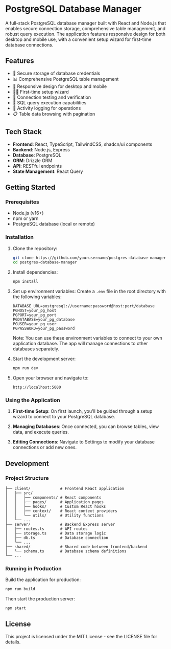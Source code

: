 # PostgreSQL Database Manager

A full-stack PostgreSQL database manager built with React and Node.js that enables secure connection storage, comprehensive table management, and robust query execution. The application features responsive design for both desktop and mobile use, with a convenient setup wizard for first-time database connections.

## Features

- 🔐 Secure storage of database credentials
- 📊 Comprehensive PostgreSQL table management
- 📱 Responsive design for desktop and mobile
- 🧙‍♂️ First-time setup wizard
- 🔄 Connection testing and verification
- 📝 SQL query execution capabilities 
- 📒 Activity logging for operations
- 📋 Table data browsing with pagination

## Tech Stack

- **Frontend**: React, TypeScript, TailwindCSS, shadcn/ui components
- **Backend**: Node.js, Express
- **Database**: PostgreSQL
- **ORM**: Drizzle ORM
- **API**: RESTful endpoints
- **State Management**: React Query

## Getting Started

### Prerequisites

- Node.js (v16+)
- npm or yarn
- PostgreSQL database (local or remote)

### Installation

1. Clone the repository:
   ```bash
   git clone https://github.com/yourusername/postgres-database-manager.git
   cd postgres-database-manager
   ```

2. Install dependencies:
   ```bash
   npm install
   ```

3. Set up environment variables:
   Create a `.env` file in the root directory with the following variables:
   ```
   DATABASE_URL=postgresql://username:password@host:port/database
   PGHOST=your_pg_host
   PGPORT=your_pg_port
   PGDATABASE=your_pg_database
   PGUSER=your_pg_user
   PGPASSWORD=your_pg_password
   ```
   
   Note: You can use these environment variables to connect to your own application database. The app will manage connections to other databases separately.

4. Start the development server:
   ```bash
   npm run dev
   ```

5. Open your browser and navigate to:
   ```
   http://localhost:5000
   ```

### Using the Application

1. **First-time Setup**: On first launch, you'll be guided through a setup wizard to connect to your PostgreSQL database.

2. **Managing Databases**: Once connected, you can browse tables, view data, and execute queries.

3. **Editing Connections**: Navigate to Settings to modify your database connections or add new ones.

## Development

### Project Structure

```
├── client/             # Frontend React application
│   ├── src/
│   │   ├── components/ # React components
│   │   ├── pages/      # Application pages
│   │   ├── hooks/      # Custom React hooks
│   │   ├── context/    # React context providers
│   │   └── utils/      # Utility functions
│   └── ...
├── server/             # Backend Express server
│   ├── routes.ts       # API routes
│   ├── storage.ts      # Data storage logic
│   ├── db.ts           # Database connection
│   └── ...
├── shared/             # Shared code between frontend/backend
│   └── schema.ts       # Database schema definitions
└── ...
```

### Running in Production

Build the application for production:

```bash
npm run build
```

Then start the production server:

```bash
npm start
```

## License

This project is licensed under the MIT License - see the LICENSE file for details.